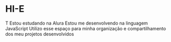 # HI-E
T
Estou estudando na Alura
Estou me desenvolvendo na linguagem JavaScript
Utilizo esse espaço para minha organização e compartilhamento dos meu projetos desenvolvidos
